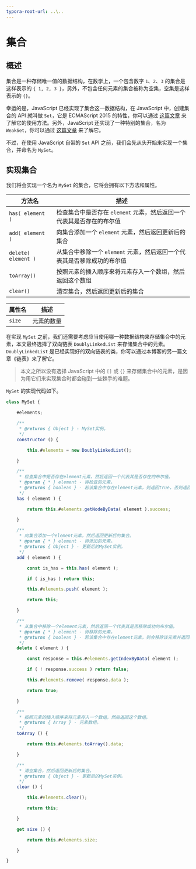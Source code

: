 ```yaml
---
typora-root-url: ..\..
---
```


# 集合

## 概述

集合是一种存储唯一值的数据结构，在数学上，一个包含数字 `1`、`2`、`3` 的集合是这样表示的 `{ 1, 2, 3 }`，另外，不包含任何元素的集合被称为空集，空集是这样表示的 `{}`。

幸运的是，JavaScript 已经实现了集合这一数据结构，在 JavaScript 中，创建集合的 API 就叫做 `Set`，它是 ECMAScript 2015 的特性，你可以通过 [这篇文章](https://developer.mozilla.org/zh-CN/docs/Web/JavaScript/Reference/Global_Objects/Set) 来了解它的使用方法。另外，JavaScript 还实现了一种特别的集合，名为 `WeakSet`，你可以通过 [这篇文章](https://developer.mozilla.org/zh-CN/docs/Web/JavaScript/Reference/Global_Objects/WeakSet) 来了解它。

不过，在使用 JavaScript 自带的 `Set` API 之前，我们会先从头开始来实现一个集合，并命名为 `MySet`。

## 实现集合

我们将会实现一个名为 `MySet` 的集合，它将会拥有以下方法和属性。

| 方法名              | 描述                                                         |
| ------------------- | ------------------------------------------------------------ |
| `has( element )`    | 检查集合中是否存在 `element` 元素，然后返回一个代表其是否存在的布尔值 |
| `add( element )`    | 向集合添加一个 `element` 元素，然后返回更新后的集合          |
| `delete( element )` | 从集合中移除一个 `element` 元素，然后返回一个代表其是否移除成功的布尔值 |
| `toArray()`         | 按照元素的插入顺序来将元素存入一个数组，然后返回这个数组     |
| `clear()`           | 清空集合，然后返回更新后的集合                               |

| 属性名 | 描述       |
| ------ | ---------- |
| `size` | 元素的数量 |

在实现 `MySet` 之前，我们还需要考虑应当使用哪一种数据结构来存储集合中的元素，本文最终选择了双向链表 `DoublyLinkedList` 来存储集合中的元素。`DoublyLinkedList` 是已经实现好的双向链表的类，你可以通过本博客的另一篇文章《链表》来了解它。

> 本文之所以没有选择 JavaScript 中的 `[]` 或 `{}` 来存储集合中的元素，是因为用它们来实现集合时都会碰到一些棘手的难题。

`MySet` 的实现代码如下。

```js
class MySet {

    #elements;

    /**
     * @returns { Object } - MySet实例。
     */
    constructor () {

        this.#elements = new DoublyLinkedList();

    }

    /**
     * 检查集合中是否存在element元素，然后返回一个代表其是否存在的布尔值。
     * @param { * } element - 待检查的元素。
     * @returns { boolean } - 若该集合中存在element元素，则返回true，否则返回false。
     */
    has ( element ) {

        return this.#elements.getNodeByData( element ).success;

    }

    /**
     * 向集合添加一个element元素，然后返回更新后的集合。
     * @param { * } element - 待添加的元素。
     * @returns { Object } - 更新后的MySet实例。
     */
    add ( element ) {

        const is_has = this.has( element );

        if ( is_has ) return this;

        this.#elements.push( element );

        return this;

    }

    /**
     * 从集合中移除一个element元素，然后返回一个代表其是否移除成功的布尔值。
     * @param { * } element - 待移除的元素。
     * @returns { boolean } - 若该集合中存在element元素，则会移除该元素并返回true代表移除成功，若该集合中不存在element元素，则直接返回fasle代表移除失败
     */
    delete ( element ) {

        const response = this.#elements.getIndexByData( element );

        if ( ! response.success ) return false;

        this.#elements.remove( response.data );

        return true;

    }

    /**
     * 按照元素的插入顺序来将元素存入一个数组，然后返回这个数组。
     * @returns { Array } - 元素数组。
     */
    toArray () {

        return this.#elements.toArray().data;

    }

    /**
     * 清空集合，然后返回更新后的集合。
     * @returns { Object } - 更新后的MySet实例。
     */
    clear () {

        this.#elements.clear();

        return this;

    }

    get size () {

        return this.#elements.size;

    }

}
```

